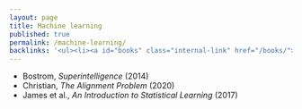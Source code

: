 ```yaml
---
layout: page
title: Machine learning
published: true
permalink: /machine-learning/
backlinks: '<ul><li><a id="books" class="internal-link" href="/books/">Books</a></li></ul>'
---
```


* Bostrom, _Superintelligence_ (2014) 
* Christian, _The Alignment Problem_ (2020) 
* James et al., _An Introduction to Statistical Learning_ (2017) 
